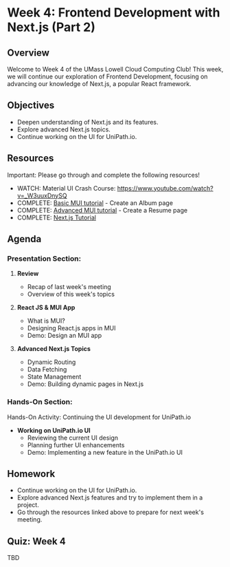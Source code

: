 # Week 4: Frontend Development with Next.js (Part 2)

## Overview

Welcome to Week 4 of the UMass Lowell Cloud Computing Club! This week, we will continue our exploration of Frontend Development, focusing on advancing our knowledge of Next.js, a popular React framework.

## Objectives

- Deepen understanding of Next.js and its features.
- Explore advanced Next.js topics.
- Continue working on the UI for UniPath.io.

## Resources

Important: Please go through and complete the following resources!

- WATCH: Material UI Crash Course: https://www.youtube.com/watch?v=_W3uuxDnySQ
- COMPLETE: [Basic MUI tutorial](./Tutorial_MUI_Basic.md) - Create an Album page
- COMPLETE: [Advanced MUI tutorial](./Tutorial_MUI_Advanced.md) - Create a Resume page
- COMPLETE: [Next.js Tutorial](https://nextjs.org/learn/basics/create-nextjs-app)

## Agenda

### Presentation Section:

1. **Review**
    - Recap of last week's meeting
    - Overview of this week's topics

2. **React JS & MUI App**
    - What is MUI?
    - Designing React.js apps in MUI
    - Demo: Design an MUI app

3. **Advanced Next.js Topics**
    - Dynamic Routing
    - Data Fetching
    - State Management
    - Demo: Building dynamic pages in Next.js

### Hands-On Section:

Hands-On Activity: Continuing the UI development for UniPath.io

* **Working on UniPath.io UI**
    - Reviewing the current UI design
    - Planning further UI enhancements
    - Demo: Implementing a new feature in the UniPath.io UI

## Homework

- Continue working on the UI for UniPath.io.
- Explore advanced Next.js features and try to implement them in a project.
- Go through the resources linked above to prepare for next week's meeting.

## Quiz: Week 4

TBD
